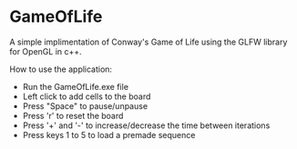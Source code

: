 # GameOfLife
A simple implimentation of Conway's Game of Life using the GLFW library for OpenGL in c++. 

How to use the application:
- Run the GameOfLife.exe file
- Left click to add cells to the board
- Press "Space" to pause/unpause
- Press 'r' to reset the board
- Press '+' and '-' to increase/decrease the time between iterations
- Press keys 1 to 5 to load a premade sequence
